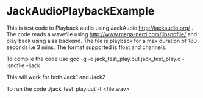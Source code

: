 # JackAudioPlaybackExample
This is test code to Playback audio using JackAudio http://jackaudio.org/ .
The code reads a wavefile using http://www.mega-nerd.com/libsndfile/  and play back using alsa backend.
The file is playback for a max duration of 180 seconds i.e 3 mins.
The format supported is float and channels.


To compile the code use
gcc -g -o jack_test_play.out jack_test_play.c  -lsndfile  -ljack

This will work for both Jack1 and Jack2

To run the code
./jack_test_play.out -f <file.wav>
